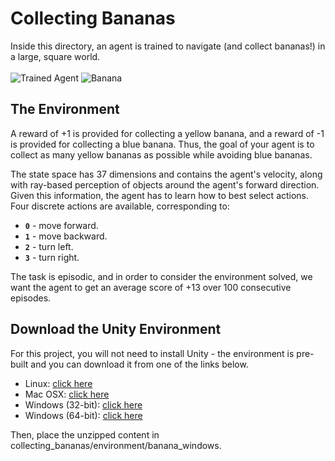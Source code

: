 # Collecting Bananas

Inside this directory, an agent is trained to navigate (and collect bananas!) in a large, square world.  
<br>
![Trained Agent](https://video.udacity-data.com/topher/2018/June/5b1ab4b0_banana/banana.gif) ![Banana](https://i.pinimg.com/originals/45/ce/2a/45ce2ae11509510b0ed6e6e89a02abe6.gif)
<br>

## The Environment

A reward of +1 is provided for collecting a yellow banana, and a reward of -1 is provided for collecting a blue banana. 
Thus, the goal of your agent is to collect as many yellow bananas as possible while avoiding blue bananas.

The state space has 37 dimensions and contains the agent's velocity, along with ray-based perception of objects around 
the agent's forward direction. Given this information, the agent has to learn how to best select actions. Four discrete
 actions are available, corresponding to:

- **`0`** - move forward.  
- **`1`** - move backward.  
- **`2`** - turn left.  
- **`3`** - turn right.  

The task is episodic, and in order to consider the environment solved, we want the agent to get an average score of 
+13 over 100 consecutive episodes.

## Download the Unity Environment
For this project, you will not need to install Unity - the environment is pre-built and you can download it from one of 
the links below.

- Linux: [click here](https://s3-us-west-1.amazonaws.com/udacity-drlnd/P1/Banana/Banana_Linux.zip)
- Mac OSX: [click here](https://s3-us-west-1.amazonaws.com/udacity-drlnd/P1/Banana/Banana.app.zip)
- Windows (32-bit): [click here](https://s3-us-west-1.amazonaws.com/udacity-drlnd/P1/Banana/Banana_Windows_x86.zip)
- Windows (64-bit): [click here](https://s3-us-west-1.amazonaws.com/udacity-drlnd/P1/Banana/Banana_Windows_x86_64.zip)

Then, place the unzipped content in collecting_bananas/environment/banana_windows.